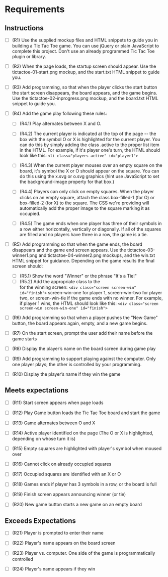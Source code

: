 # Requirements

## Instructions
 - [ ] (R1) Use the supplied mockup files and HTML snippets to guide you in building a Tic Tac Toe game. You can use jQuery or plain JavaScript to complete this project. Don't use an already programmed Tic Tac Toe plugin or library.
 - [ ] (R2) When the page loads, the startup screen should appear. Use the tictactoe-01-start.png mockup, and the start.txt HTML snippet to guide you.
 - [ ] (R3) Add programming, so that when the player clicks the start button the start screen disappears, the board appears, and the game begins. Use the tictactoe-02-inprogress.png mockup, and the board.txt HTML snippet to guide you.
 - [ ] (R4) Add the game play following these rules:
    - [ ] (R4.1) Play alternates between X and O.
    - [ ] (R4.2) The current player is indicated at the top of the page -- the box with the symbol O or X is highlighted for the current player. You can do this by simply adding the class .active to the proper list item in the HTML. For example, if it's player one's turn, the HTML should look like this: ```<li class="players active" id="player1">```
    - [ ] (R4.3) When the current player mouses over an empty square on the board, it's symbol the X or O should appear on the square. You can do this using the x.svg or o.svg graphics (hint use JavaScript to set the background-image property for that box.)
    - [ ] (R4.4) Players can only click on empty squares. When the player clicks on an empty square, attach the class box-filled-1 (for O) or box-filled-2 (for X) to the square. The CSS we're providing will automatically add the proper image to the square marking it as occupied.
    - [ ] (R4.5) The game ends when one player has three of their symbols in a row either horizontally, vertically or diagonally. If all of the squares are filled and no players have three in a row, the game is a tie.


 - [ ] (R5) Add programming so that when the game ends, the board disappears and the game end screen appears. Use the tictactoe-03-winner1.png and tictactoe-04-winner2.png mockups, and the win.txt HTML snippet for guidance. Depending on the game results the final screen should:
   - [ ] (R5.1) Show the word "Winner" or the phrase "It's a Tie!"
   - [ ] (R5.2) Add the appropriate class to the <div> for the winning screen: ```<div class="screen screen-win" id="finish">``` screen-win-one for player 1, screen-win-two for player two, or screen-win-tie if the game ends with no winner. For example, if player 1 wins, the HTML should look like this: ```<div class="screen screen-win screen-win-one" id="finish">```

 - [ ] (R6) Add programming so that when a player pushes the "New Game" button, the board appears again, empty, and a new game begins.

  - [ ] (R7) On the start screen, prompt the user add their name before the game starts
  - [ ] (R8) Display the player’s name on the board screen during game play
  - [ ] (R9) Add programming to support playing against the computer. Only one player plays; the other is controlled by your programming.
  - [ ] (R10) Display the player’s name if they win the game

## Meets expectations
 - [ ] (R11) Start screen appears when page loads
 - [ ] (R12) Play Game button loads the Tic Tac Toe board and start the game

 - [ ] (R13) Game alternates between O and X
 - [ ] (R14) Active player identified on the page (The O or X is highlighted, depending on whose turn it is)
 - [ ] (R15) Empty squares are highlighted with player's symbol when moused over
 - [ ] (R16) Cannot click on already occupied squares
 - [ ] (R17) Occupied squares are identified with an X or O
 - [ ] (R18) Games ends if player has 3 symbols in a row, or the board is full
 - [ ] (R19) Finish screen appears announcing winner (or tie)
 - [ ] (R20) New game button starts a new game on an empty board

## Exceeds Expectations

 - [ ] (R21) Player is prompted to enter their name
 - [ ] (R22) Player's name appears on the board screen
 - [ ] (R23) Player vs. computer. One side of the game is programmatically controlled
 - [ ] (R24) Player's name appears if they win

